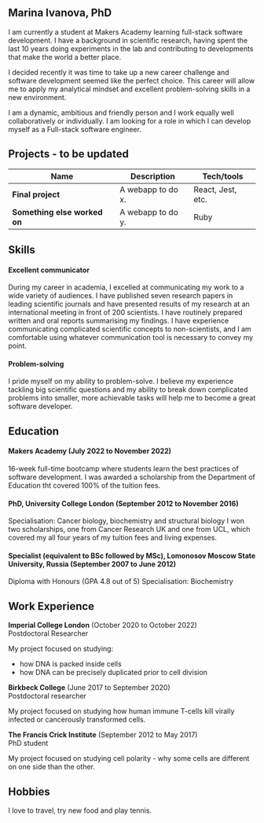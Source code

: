 ## Marina Ivanova, PhD

I am currently a student at Makers Academy learning full-stack software development. I have a background in scientific research, having spent the last 10 years doing experiments in the lab and contributing to developments that make the world a better place. 

I decided recently it was time to take up a new career challenge and software development seemed like the perfect choice. This career will allow me to apply my analytical mindset and excellent problem-solving skills in a new environment. 

I am a dynamic, ambitious and friendly person and I work equally well collaboratively or individually. I am looking for a role in which I can develop myself as a Full-stack software engineer. 

## Projects - to be updated

| Name                         | Description       | Tech/tools        |
| ---------------------------- | ----------------- | ----------------- |
| **Final project**            | A webapp to do x. | React, Jest, etc. |
| **Something else worked on** | A webapp to do y. | Ruby              |


## Skills

#### Excellent communicator

During my career in academia, I excelled at communicating my work to a wide variety of audiences. I have published seven research papers in 
leading scientific journals and have presented results of my research at an international meeting in front of 200 scientists. I have 
routinely prepared written and oral reports summarising my findings. I have experience communicating complicated scientific concepts 
to non-scientists, and I am comfortable using whatever communication tool is necessary to convey my point.  

#### Problem-solving

I pride myself on my ability to problem-solve. I believe my experience tackling big scientific questions and my ability to break 
down complicated problems into smaller, more achievable tasks will help me to become a great software developer.

## Education

#### Makers Academy (July 2022 to November 2022)
16-week full-time bootcamp where students learn the best practices of software development. 
I was awarded a scholarship from the Department of Education tht covered 100% of the tuition fees.

#### PhD, University College London (September 2012 to November 2016)
Specialisation: Cancer biology, biochemistry and structural biology
I won two scholarships, one from Cancer Research UK and one from UCL, which covered my all four years of my tuition fees and living expenses.

#### Specialist (equivalent to BSc followed by MSc), Lomonosov Moscow State University, Russia (September 2007 to June 2012)
Diploma with Honours (GPA 4.8 out of 5)
Specialisation: Biochemistry

## Work Experience

**Imperial College London** (October 2020 to October 2022)  
Postdoctoral Researcher

My project focused on studying:
 - how DNA is packed inside cells 
 - how DNA can be precisely duplicated prior to cell division

**Birkbeck College** (June 2017 to September 2020)  
Postdoctoral researcher

My project focused on studying how human immune T-cells kill virally infected or cancerously transformed cells.

**The Francis Crick Institute** (September 2012 to May 2017)  
PhD student

My project focused on studying cell polarity - why some cells are different on one side than the other.

## Hobbies

I love to travel, try new food and play tennis.
